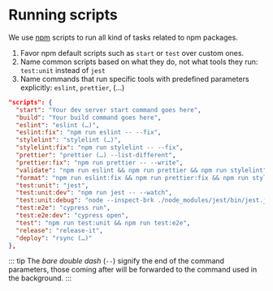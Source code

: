 # Running scripts

We use [npm](https://www.npmjs.com/package/npm) scripts to run all kind of tasks related to npm packages.

1. Favor npm default scripts such as `start` or `test` over custom ones.
2. Name common scripts based on what they do, not what tools they run: `test:unit` instead of `jest`
3. Name commands that run specific tools with predefined parameters explicitly: `eslint`, `prettier`, (…)

```json
"scripts": {
  "start": "Your dev server start command goes here",
  "build": "Your build command goes here",
  "eslint": "eslint (…)",
  "eslint:fix": "npm run eslint -- --fix",
  "stylelint": "stylelint (…)",
  "stylelint:fix": "npm run stylelint -- --fix",
  "prettier": "prettier (…) --list-different",
  "prettier:fix": "npm run prettier -- --write",
  "validate": "npm run eslint && npm run prettier && npm run stylelint",
  "format": "npm run eslint:fix && npm run prettier:fix && npm run stylelint:fix",
  "test:unit": "jest",
  "test:unit:dev": "npm run jest -- --watch",
  "test:unit:debug": "node --inspect-brk ./node_modules/jest/bin/jest.js --runInBand",
  "test:e2e": "cypress run",
  "test:e2e:dev": "cypress open",
  "test": "npm run test:unit && npm run test:e2e",
  "release": "release-it",
  "deploy": "rsync (…)"
},
```

::: tip
The _bare double dash_ (`--`) signify the end of the command parameters, those coming after will be forwarded to the command used in the background.
:::